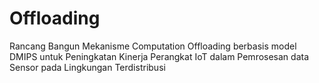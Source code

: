 # Offloading
Rancang Bangun Mekanisme Computation Offloading berbasis model DMIPS untuk Peningkatan Kinerja Perangkat IoT dalam Pemrosesan data Sensor pada Lingkungan Terdistribusi
